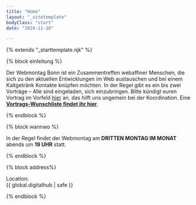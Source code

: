 ```yaml
---
title: "Home"
layout: "_sitetemplate"
bodyClass: "start"
date: "2024-11-18"

---
```


{% extends "_starttemplate.njk" %}


{% block einleitung %} 

Der Webmontag Bonn ist ein Zusammentreffen webaffiner Menschen, die sich zu den aktuellen Entwicklungen im Web austauschen und bei einem Kaltgetränk Kontakte kn&uuml;pfen m&ouml;chten. In der Regel gibt es ein bis zwei Vortr&auml;ge &ndash; Alle sind eingeladen, sich einzubringen. Bitte k&uuml;ndigt euren Vortrag im Vorfeld [hier](mailto:welcome@wmbn.de) an, das hilft uns ungemein bei der Koordination. Eine **[Vortrags-Wunschliste findet ihr hier](/vortrags-wunschliste/)**.  

{% endblock %}


{% block wannwo %} 

In der Regel findet der Webmontag am **DRITTEN MONTAG IM MONAT** abends um **19 UHR** statt.

{% endblock %}


{% block address%}

Location:  
{{ global.digitalhub | safe }}

{% endblock %}
 